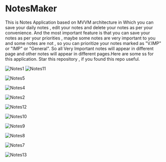 # NotesMaker
This is Notes Application based on MVVM architecture in Which you can save your daily notes , edit your notes and delete your notes as per your convenience. And the most important feature is that you can save your notes as per your priorities , maybe some notes are very important to you and some notes are not , so you can prioritize your notes marked as "V.IMP" or "IMP" or "General". So all Very Important notes will appear in different page and other notes will appear in different pages.Here are some ss for this application.
Star this repository , if you found this repo useful.

![Notes1](https://user-images.githubusercontent.com/68361729/176643091-1224a086-8005-4e92-a2c8-fa59c212deb1.jpg)  ![Notes11](https://user-images.githubusercontent.com/68361729/176643324-d2b58c90-4a14-4b8e-a3e7-dcf66045d36c.jpg)



![Notes5](https://user-images.githubusercontent.com/68361729/176643288-21e73e4b-edeb-4bf8-a37e-1a43f488dc13.jpg)

![Notes4](https://user-images.githubusercontent.com/68361729/176643300-9ac6abbc-786f-4366-a36a-a77662fe61c0.jpg)

![Notes2](https://user-images.githubusercontent.com/68361729/176643312-9d58404e-7919-475c-89e9-0c682b6fe2c7.jpg)

![Notes12](https://user-images.githubusercontent.com/68361729/176643318-25cfdf2c-55b5-4a97-87b1-b08c1e1114a4.jpg)

![Notes10](https://user-images.githubusercontent.com/68361729/176643333-0f77eb35-a28e-45ca-b894-de1a086f7292.jpg)

![Notes9](https://user-images.githubusercontent.com/68361729/176643337-34f87b44-c767-45bd-bd71-b30da0b69535.jpg)

![Notes8](https://user-images.githubusercontent.com/68361729/176643341-19c7d5cf-48cb-4dbe-8ddd-b4c83efe8379.jpg)

![Notes7](https://user-images.githubusercontent.com/68361729/176643345-3710be73-0c6a-4d69-91ba-b585759863ac.jpg)

![Notes13](https://user-images.githubusercontent.com/68361729/176643576-f5cf4f04-2ca8-45a0-acd7-2b9c770f4828.jpg)
